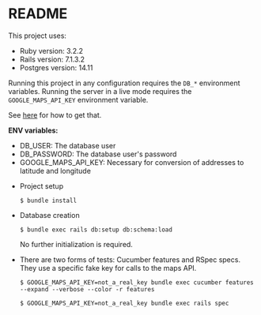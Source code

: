 # README

This project uses:
- Ruby version: 3.2.2
- Rails version: 7.1.3.2
- Postgres version: 14.11

Running this project in any configuration requires the `DB_*` environment variables. Running the
server in a live mode requires the `GOOGLE_MAPS_API_KEY` environment variable. 

See [here](https://developers.google.com/maps/documentation/geocoding) for how to get that.

**ENV variables:**
- DB_USER: The database user
- DB_PASSWORD: The database user's password
- GOOGLE_MAPS_API_KEY: Necessary for conversion of addresses to latitude and longitude

* Project setup
  ```
  $ bundle install
  ```

* Database creation
  ```
  $ bundle exec rails db:setup db:schema:load
  ```
  No further initialization is required.


* There are two forms of tests: Cucumber features and RSpec specs. They use a specific fake key for calls to the maps API.
  ```
  $ GOOGLE_MAPS_API_KEY=not_a_real_key bundle exec cucumber features --expand --verbose --color -r features
  ```
  ```
  $ GOOGLE_MAPS_API_KEY=not_a_real_key bundle exec rails spec
  ```
